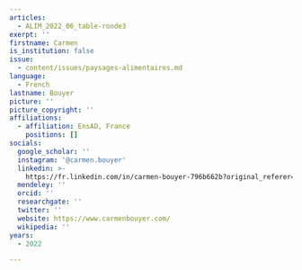 ```yaml
---
articles:
  - ALIM_2022_06_table-ronde3
exerpt: ''
firstname: Carmen
is_institution: false
issue:
  - content/issues/paysages-alimentaires.md
language:
  - French
lastname: Bouyer
picture: ''
picture_copyright: ''
affiliations:
  - affiliation: EnsAD, France
    positions: []
socials:
  google_scholar: ''
  instagram: '@carmen.bouyer'
  linkedin: >-
    https://fr.linkedin.com/in/carmen-bouyer-796b662b?original_referer=https%3A%2F%2Fwww.google.com%2F
  mendeley: ''
  orcid: ''
  researchgate: ''
  twitter: ''
  website: https://www.carmenbouyer.com/
  wikipedia: ''
years:
  - 2022

---
```

